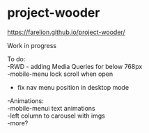 # project-wooder
https://farelion.github.io/project-wooder/

Work in progress

To do:</br>
  -RWD - adding Media Queries for below 768px </br>
  -mobile-menu lock scroll when open</br>
  - fix nav menu position in desktop mode
  
  
  -Animations:</br>
    -mobile-menui text animations </br> 
    -left column to carousel with imgs</br>
    -more?</br>
